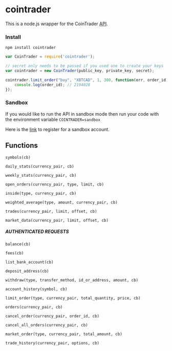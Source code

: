 # cointrader
This is a node.js wrapper for the CoinTrader [API](http://docs.cointrader.apiary.io/).

### Install

`npm install cointrader`

```js
var CoinTrader = require('cointrader');

// secret only needs to be passed if you used one to create your keys
var cointrader = new CoinTrader(public_key, private_key, secret);

cointrader.limit_order("buy", "XBTCAD", 1, 300, function(err, order_id){
	console.log(order_id); // 2194028
});
```

### Sandbox

If you would like to run the API in sandbox mode then run your code with the environment variable `COINTRADER=sandbox`

Here is the [link](https://sandbox.cointrader.net/user/registration) to register for a sandbox account.

## Functions

`symbols(cb)`

`daily_stats(currency_pair, cb)`

`weekly_stats(currency_pair, cb)`

`open_orders(currency_pair, type, limit, cb)`

`inside(type, currency_pair, cb)`

`weighted_average(type, amount, currency_pair, cb)`

`trades(currency_pair, limit, offset, cb)`

`market_data(currency_pair, limit, offset, cb)`

##### AUTHENTICATED REQUESTS 

`balance(cb)`

`fees(cb)`

`list_bank_account(cb)`

`deposit_address(cb)`

`withdraw(type, transfer_method, id_or_address, amount, cb)`

`account_history(symbol, cb)`

`limit_order(type, currency_pair, total_quantity, price, cb)`

`orders(currency_pair, cb)`

`cancel_order(currency_pair, order_id, cb)`

`cancel_all_orders(currency_pair, cb)`

`market_order(type, currency_pair, total_amount, cb)`

`trade_history(currency_pair, options, cb)`


